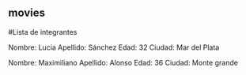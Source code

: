 ## movies

#Lista de integrantes

Nombre: Lucia
Apellido: Sánchez
Edad: 32
Ciudad: Mar del Plata

Nombre: Maximiliano
Apellido: Alonso
Edad: 36
Ciudad: Monte grande